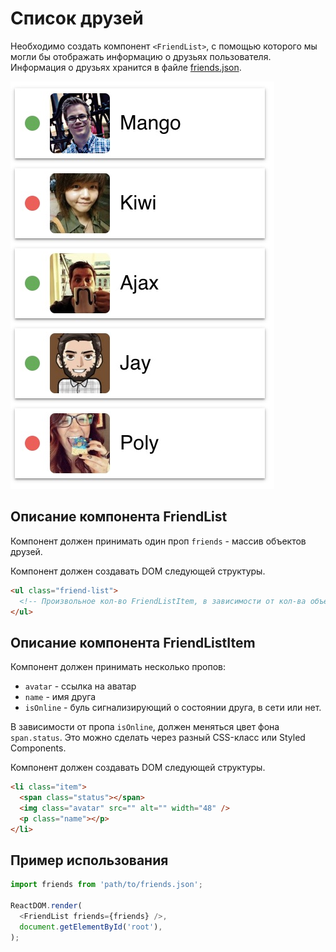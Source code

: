 # Список друзей

Необходимо создать компонент `<FriendList>`, с помощью которого мы могли бы
отображать информацию о друзьях пользователя. Информация о друзьях хранится в
файле [friends.json](./friends.json).

![friend list preview](./mockup/preview.jpg)

## Описание компонента FriendList

Компонент должен принимать один проп `friends` - массив объектов друзей.

Компонент должен создавать DOM следующей структуры.

```html
<ul class="friend-list">
  <!-- Произвольное кол-во FriendListItem, в зависимости от кол-ва объектов в массиве -->
</ul>
```

## Описание компонента FriendListItem

Компонент должен принимать несколько пропов:

- `avatar` - ссылка на аватар
- `name` - имя друга
- `isOnline` - буль сигнализирующий о состоянии друга, в сети или нет.

В зависимости от пропа `isOnline`, должен меняться цвет фона `span.status`. Это
можно сделать через разный CSS-класс или Styled Components.

Компонент должен создавать DOM следующей структуры.

```html
<li class="item">
  <span class="status"></span>
  <img class="avatar" src="" alt="" width="48" />
  <p class="name"></p>
</li>
```

## Пример использования

```js
import friends from 'path/to/friends.json';

ReactDOM.render(
  <FriendList friends={friends} />,
  document.getElementById('root'),
);
```
